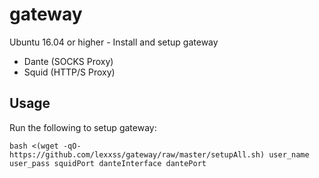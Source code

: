 # gateway

Ubuntu 16.04 or higher - Install and setup gateway

* Dante (SOCKS Proxy)
* Squid (HTTP/S Proxy)

## Usage

Run the following to setup gateway:

```
bash <(wget -qO- https://github.com/lexxss/gateway/raw/master/setupAll.sh) user_name user_pass squidPort danteInterface dantePort
```
